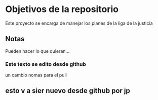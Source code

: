 # Objetivos de la repositorio

Este proyecto se encarga de manejar los planes de la liga de la justicia


## Notas
Pueden hacer lo que quieran...

### Este texto se edito desde github

un cambio nomas para el pull 


## esto v a sier nuevo desde github  por jp

